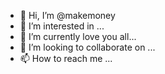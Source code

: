 - 👋 Hi, I’m @makemoney
- 👀 I’m interested in ...
- 🌱 I’m currently love you all...
- 💞️ I’m looking to collaborate on ...
- 📫 How to reach me ...

<!---
makemoney5/makemoney5 is a ✨ special ✨ repository because its `README.md` (this file) appears on your GitHub profile.
You can click the Preview link to take a look at your changes.
--->
